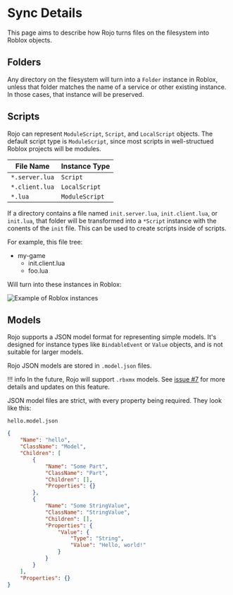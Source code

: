 # Sync Details
This page aims to describe how Rojo turns files on the filesystem into Roblox objects.

## Folders
Any directory on the filesystem will turn into a `Folder` instance in Roblox, unless that folder matches the name of a service or other existing instance. In those cases, that instance will be preserved.

## Scripts
Rojo can represent `ModuleScript`, `Script`, and `LocalScript` objects. The default script type is `ModuleScript`, since most scripts in well-structued Roblox projects will be modules.

| File Name      | Instance Type  |
| -------------- | -------------- |
| `*.server.lua` | `Script`       |
| `*.client.lua` | `LocalScript`  |
| `*.lua`        | `ModuleScript` |

If a directory contains a file named `init.server.lua`, `init.client.lua`, or `init.lua`, that folder will be transformed into a `*Script` instance with the conents of the `init` file. This can be used to create scripts inside of scripts.

For example, this file tree:

* my-game
    * init.client.lua
    * foo.lua

Will turn into these instances in Roblox:

![Example of Roblox instances](/images/sync-example.png)

## Models
Rojo supports a JSON model format for representing simple models. It's designed for instance types like `BindableEvent` or `Value` objects, and is not suitable for larger models.

Rojo JSON models are stored in `.model.json` files.

!!! info
    In the future, Rojo will support `.rbxmx` models. See [issue #7](https://github.com/LPGhatguy/rojo/issues/7) for more details and updates on this feature.

JSON model files are strict, with every property being required. They look like this:

`hello.model.json`
```json
{
    "Name": "hello",
    "ClassName": "Model",
    "Children": [
        {
            "Name": "Some Part",
            "ClassName": "Part",
            "Children": [],
            "Properties": {}
        },
        {
            "Name": "Some StringValue",
            "ClassName": "StringValue",
            "Children": [],
            "Properties": {
                "Value": {
                    "Type": "String",
                    "Value": "Hello, world!"
                }
            }
        }
    ],
    "Properties": {}
}
```
